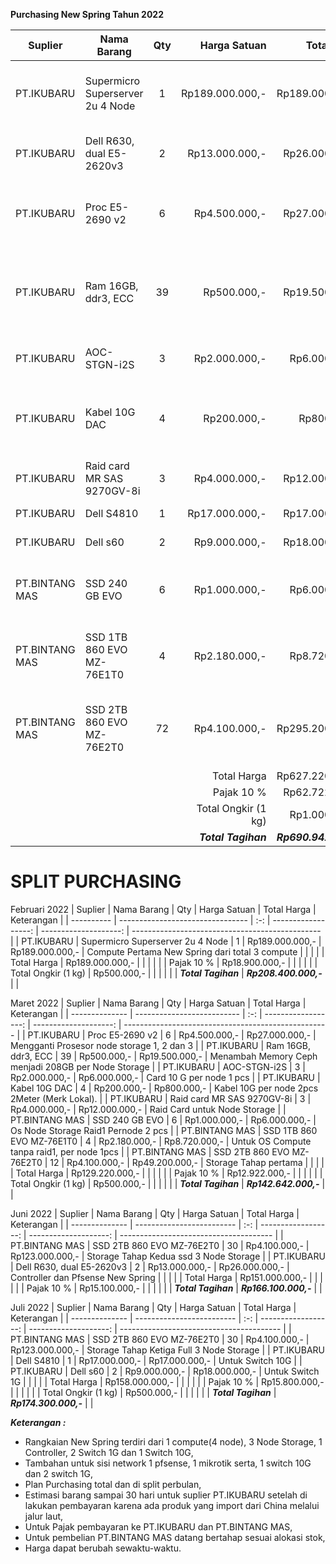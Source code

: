 **Purchasing New Spring Tahun 2022**

| Suplier        | Nama Barang                      | Qty |        Harga Satuan |           Total Harga | Keterangan                                          |
| -------------- | -------------------------------- | :-: | ------------------: | --------------------: | --------------------------------------------------- |
| PT.IKUBARU     | Supermicro Superserver 2u 4 Node |  1  |     Rp189.000.000,- |       Rp189.000.000,- | Compute Pertama New Spring dari total 3 compute     |
| PT.IKUBARU     | Dell R630, dual E5-2620v3        |  2  |      Rp13.000.000,- |        Rp26.000.000,- | Controller dan Pfsense New Spring                   |
| PT.IKUBARU     | Proc E5-2690 v2                  |  6  |       Rp4.500.000,- |        Rp27.000.000,- | Mengganti Prosesor node storage 1, 2 dan 3          |
| PT.IKUBARU     | Ram 16GB, ddr3, ECC              | 39  |         Rp500.000,- |        Rp19.500.000,- | Menambah Memory Ceph menjadi 208GB per Node Storage |
| PT.IKUBARU     | AOC-STGN-i2S                     |  3  |       Rp2.000.000,- |         Rp6.000.000,- | Card 10 G per node 1 pcs                            |
| PT.IKUBARU     | Kabel 10G DAC                    |  4  |         Rp200.000,- |           Rp800.000,- | Kabel 10G per node 2pcs 2Meter (Merk Lokal).        |
| PT.IKUBARU     | Raid card MR SAS 9270GV-8i       |  3  |       Rp4.000.000,- |        Rp12.000.000,- | Raid Card untuk Node Storage                        |
| PT.IKUBARU     | Dell S4810                       |  1  |      Rp17.000.000,- |        Rp17.000.000,- | Untuk Switch 10G                                    |
| PT.IKUBARU     | Dell s60                         |  2  |       Rp9.000.000,- |        Rp18.000.000,- | Untuk Switch 1G                                     |
| PT.BINTANG MAS | SSD 240 GB EVO                   |  6  |       Rp1.000.000,- |         Rp6.000.000,- | Os Node Storage Raid1 Pernode 2 pcs                 |
| PT.BINTANG MAS | SSD 1TB 860 EVO MZ-76E1T0        |  4  |       Rp2.180.000,- |         Rp8.720.000,- | Untuk OS Compute tanpa raid1, per node 1pcs         |
| PT.BINTANG MAS | SSD 2TB 860 EVO MZ-76E2T0        | 72  |       Rp4.100.000,- |       Rp295.200.000,- | Untuk 3 node Storage Ceph, per node 24 ssd          |
|                |                                  |     |         Total Harga |       Rp627.220.000,- |                                                     |
|                |                                  |     |         Pajak  10 % |        Rp62.722.000,- |                                                     |
|                |                                  |     | Total Ongkir (1 kg) |         Rp1.000.000,- |                                                     |
|                |                                  |     | ***Total Tagihan*** | ***Rp690.942.000,-*** |                                                     |


# SPLIT PURCHASING
Februari 2022
| Suplier    | Nama Barang                      | Qty |        Harga Satuan |           Total Harga | Keterangan                                      |
| ---------- | -------------------------------- | :-: | ------------------: | --------------------: | ----------------------------------------------- |
| PT.IKUBARU | Supermicro Superserver 2u 4 Node |  1  |     Rp189.000.000,- |       Rp189.000.000,- | Compute Pertama New Spring dari total 3 compute |
|            |                                  |     |         Total Harga |       Rp189.000.000,- |                                                 |
|            |                                  |     |         Pajak  10 % |        Rp18.900.000,- |                                                 |
|            |                                  |     | Total Ongkir (1 kg) |           Rp500.000,- |                                                 |
|            |                                  |     | ***Total Tagihan*** | ***Rp208.400.000,-*** |                                                 |


Maret 2022
| Suplier        | Nama Barang                | Qty |        Harga Satuan |           Total Harga | Keterangan                                          |
| -------------- | -------------------------- | :-: | ------------------: | --------------------: | --------------------------------------------------- |
| PT.IKUBARU     | Proc E5-2690 v2            |  6  |       Rp4.500.000,- |        Rp27.000.000,- | Mengganti Prosesor node storage 1, 2 dan 3          |
| PT.IKUBARU     | Ram 16GB, ddr3, ECC        | 39  |         Rp500.000,- |        Rp19.500.000,- | Menambah Memory Ceph menjadi 208GB per Node Storage |
| PT.IKUBARU     | AOC-STGN-i2S               |  3  |       Rp2.000.000,- |         Rp6.000.000,- | Card 10 G per node 1 pcs                            |
| PT.IKUBARU     | Kabel 10G DAC              |  4  |         Rp200.000,- |           Rp800.000,- | Kabel 10G per node 2pcs 2Meter (Merk Lokal).        |
| PT.IKUBARU     | Raid card MR SAS 9270GV-8i |  3  |       Rp4.000.000,- |        Rp12.000.000,- | Raid Card untuk Node Storage                        |
| PT.BINTANG MAS | SSD 240 GB EVO             |  6  |       Rp1.000.000,- |         Rp6.000.000,- | Os Node Storage Raid1 Pernode 2 pcs                 |
| PT.BINTANG MAS | SSD 1TB 860 EVO MZ-76E1T0  |  4  |       Rp2.180.000,- |         Rp8.720.000,- | Untuk OS Compute tanpa raid1, per node 1pcs         |
| PT.BINTANG MAS | SSD 2TB 860 EVO MZ-76E2T0  | 12  |       Rp4.100.000,- |        Rp49.200.000,- | Storage Tahap pertama                               |
|                |                            |     |         Total Harga |       Rp129.220.000,- |                                                     |
|                |                            |     |         Pajak  10 % |        Rp12.922.000,- |                                                     |
|                |                            |     | Total Ongkir (1 kg) |           Rp500.000,- |                                                     |
|                |                            |     | ***Total Tagihan*** | ***Rp142.642.000,-*** |                                                     |


Juni 2022
| Suplier        | Nama Barang               | Qty |        Harga Satuan |           Total Harga | Keterangan                             |
| -------------- | ------------------------- | :-: | ------------------: | --------------------: | -------------------------------------- |
| PT.BINTANG MAS | SSD 2TB 860 EVO MZ-76E2T0 | 30  |       Rp4.100.000,- |       Rp123.000.000,- | Storage Tahap Kedua ssd 3 Node Storage |
| PT.IKUBARU     | Dell R630, dual E5-2620v3 |  2  |      Rp13.000.000,- |        Rp26.000.000,- | Controller dan Pfsense New Spring      |
|                |                           |     |         Total Harga |       Rp151.000.000,- |                                        |
|                |                           |     |         Pajak  10 % |        Rp15.100.000,- |                                        |
|                |                           |     | ***Total Tagihan*** | ***Rp166.100.000,-*** |                                        |


Juli 2022
| Suplier        | Nama Barang               | Qty |        Harga Satuan |           Total Harga | Keterangan                               |
| -------------- | ------------------------- | :-: | ------------------: | --------------------: | ---------------------------------------- |
| PT.BINTANG MAS | SSD 2TB 860 EVO MZ-76E2T0 | 30  |       Rp4.100.000,- |       Rp123.000.000,- | Storage Tahap Ketiga Full 3 Node Storage |
| PT.IKUBARU     | Dell S4810                |  1  |      Rp17.000.000,- |        Rp17.000.000,- | Untuk Switch 10G                         |
| PT.IKUBARU     | Dell s60                  |  2  |       Rp9.000.000,- |        Rp18.000.000,- | Untuk Switch 1G                          |
|                |                           |     |         Total Harga |       Rp158.000.000,- |                                          |
|                |                           |     |         Pajak  10 % |        Rp15.800.000,- |                                          |
|                |                           |     | Total Ongkir (1 kg) |           Rp500.000,- |                                          |
|                |                           |     | ***Total Tagihan*** | ***Rp174.300.000,-*** |                                          |


***Keterangan :***
- Rangkaian New Spring terdiri dari 1 compute(4 node), 3 Node Storage, 1 Controller, 2 Switch 1G dan 1 Switch 10G,
- Tambahan untuk sisi network 1 pfsense, 1 mikrotik serta, 1 switch 10G dan 2 switch 1G,
- Plan Purchasing total dan di split perbulan,
- Estimasi barang sampai 30 hari untuk suplier PT.IKUBARU setelah di lakukan pembayaran karena ada produk yang import dari China melalui jalur laut,
- Untuk Pajak pembayaran ke PT.IKUBARU dan PT.BINTANG MAS,
- Untuk pembelian PT.BINTANG MAS datang bertahap sesuai alokasi stok,
- Harga dapat berubah sewaktu-waktu.
